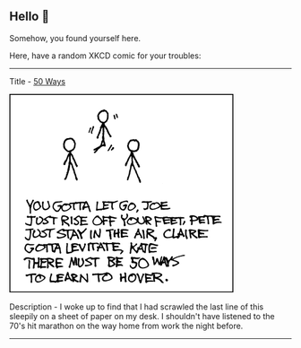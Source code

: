## Hello 👀

Somehow, you found yourself here.

Here, have a random XKCD comic for your troubles:

-----------------------------------

Title - [50 Ways](https://xkcd.com/118)

![50 Ways](./random_comic.png)

Description - I woke up to find that I had scrawled the last line of this sleepily on a sheet of paper on my desk.  I shouldn't have listened to the 70's hit marathon on the way home from work the night before.

-----------------------------------